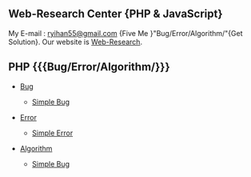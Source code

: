 ## Web-Research Center {PHP &  JavaScript}

My E-mail : ryihan55@gmail.com {Five Me }"Bug/Error/Algorithm/"{Get Solution}. Our website is  [Web-Research](http://google.com).

## PHP {{{Bug/Error/Algorithm/}}}

* [Bug](#PHP-Bug)
    * [Simple Bug](#Folder-Link)
   <!---     * [Solution](#File-Link)
    * [Simple Bug](#Folder-Link)--->  
    
* [Error](#PHP-Error)
    * [Simple Error](#Folder-Link)
     <!---    * [Solution](#File-Link)
    * [Simple Bug](#Folder-Link)---> 
    
* [Algorithm](#PHP-Algorithm)
    * [Simple Bug](#Folder-Link)
      <!---    * [Solution](#File-Link)
    * [Simple Algorithm](#Folder-Link)--->
    
## JavaScript {{{Bug/Error/Algorithm/}}}

* [Bug](#JavaScript-Bug)
    * [Simple Bug](#Folder-Link)
       <!---    * [Solution](#File-Link)
    * [Simple Bug](#Folder-Link)--->
    
* [Error](#JavaScript-Error)
    * [Simple Error](#Folder-Link)
      <!---    * [Solution](#File-Link)
    * [Simple Bug](#Folder-Link)--->
    
* [Algorithm](#JavaScript-Algorithm)
    * [Simple Algorithm](#Folder-Link)
      <!---    * [Solution](#File-Link)
    * [Simple Bug](#Folder-Link)--->
    





















	  
